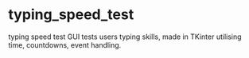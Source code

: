 # typing_speed_test
typing speed test GUI tests users typing skills, made in TKinter utilising time, countdowns, event handling.
